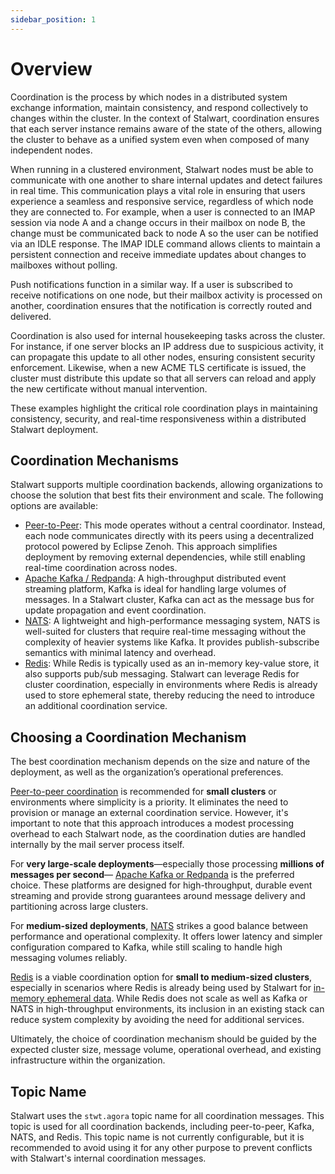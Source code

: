 ```yaml
---
sidebar_position: 1
---
```


# Overview

Coordination is the process by which nodes in a distributed system exchange information, maintain consistency, and respond collectively to changes within the cluster. In the context of Stalwart, coordination ensures that each server instance remains aware of the state of the others, allowing the cluster to behave as a unified system even when composed of many independent nodes.

When running in a clustered environment, Stalwart nodes must be able to communicate with one another to share internal updates and detect failures in real time. This communication plays a vital role in ensuring that users experience a seamless and responsive service, regardless of which node they are connected to. For example, when a user is connected to an IMAP session via node A and a change occurs in their mailbox on node B, the change must be communicated back to node A so the user can be notified via an IDLE response. The IMAP IDLE command allows clients to maintain a persistent connection and receive immediate updates about changes to mailboxes without polling.

Push notifications function in a similar way. If a user is subscribed to receive notifications on one node, but their mailbox activity is processed on another, coordination ensures that the notification is correctly routed and delivered.

Coordination is also used for internal housekeeping tasks across the cluster. For instance, if one server blocks an IP address due to suspicious activity, it can propagate this update to all other nodes, ensuring consistent security enforcement. Likewise, when a new ACME TLS certificate is issued, the cluster must distribute this update so that all servers can reload and apply the new certificate without manual intervention.

These examples highlight the critical role coordination plays in maintaining consistency, security, and real-time responsiveness within a distributed Stalwart deployment.

## Coordination Mechanisms

Stalwart supports multiple coordination backends, allowing organizations to choose the solution that best fits their environment and scale. The following options are available:

- [Peer-to-Peer](/docs/cluster/coordination/peer-to-peer): This mode operates without a central coordinator. Instead, each node communicates directly with its peers using a decentralized protocol powered by Eclipse Zenoh. This approach simplifies deployment by removing external dependencies, while still enabling real-time coordination across nodes.
- [Apache Kafka / Redpanda](/docs/cluster/coordination/kafka): A high-throughput distributed event streaming platform, Kafka is ideal for handling large volumes of messages. In a Stalwart cluster, Kafka can act as the message bus for update propagation and event coordination.
- [NATS](/docs/cluster/coordination/nats): A lightweight and high-performance messaging system, NATS is well-suited for clusters that require real-time messaging without the complexity of heavier systems like Kafka. It provides publish-subscribe semantics with minimal latency and overhead.
- [Redis](/docs/cluster/coordination/redis.md): While Redis is typically used as an in-memory key-value store, it also supports pub/sub messaging. Stalwart can leverage Redis for cluster coordination, especially in environments where Redis is already used to store ephemeral state, thereby reducing the need to introduce an additional coordination service.

## Choosing a Coordination Mechanism

The best coordination mechanism depends on the size and nature of the deployment, as well as the organization’s operational preferences.

[Peer-to-peer coordination](/docs/cluster/coordination/peer-to-peer) is recommended for **small clusters** or environments where simplicity is a priority. It eliminates the need to provision or manage an external coordination service. However, it's important to note that this approach introduces a modest processing overhead to each Stalwart node, as the coordination duties are handled internally by the mail server process itself.

For **very large-scale deployments**—especially those processing **millions of messages per second**— [Apache Kafka or Redpanda](/docs/cluster/coordination/kafka) is the preferred choice. These platforms are designed for high-throughput, durable event streaming and provide strong guarantees around message delivery and partitioning across large clusters.

For **medium-sized deployments**, [NATS](/docs/cluster/coordination/nats) strikes a good balance between performance and operational complexity. It offers lower latency and simpler configuration compared to Kafka, while still scaling to handle high messaging volumes reliably.

[Redis](/docs/cluster/coordination/redis) is a viable coordination option for **small to medium-sized clusters**, especially in scenarios where Redis is already being used by Stalwart for [in-memory ephemeral data](/docs/storage/in-memory). While Redis does not scale as well as Kafka or NATS in high-throughput environments, its inclusion in an existing stack can reduce system complexity by avoiding the need for additional services.

Ultimately, the choice of coordination mechanism should be guided by the expected cluster size, message volume, operational overhead, and existing infrastructure within the organization.

## Topic Name

Stalwart uses the `stwt.agora` topic name for all coordination messages. This topic is used for all coordination backends, including peer-to-peer, Kafka, NATS, and Redis. This topic name is not currently configurable, but it is recommended to avoid using it for any other purpose to prevent conflicts with Stalwart's internal coordination messages.

